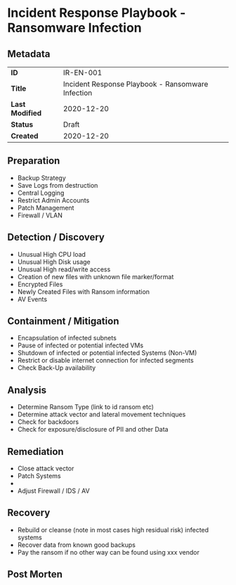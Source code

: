 # Incident Response Playbook - Ransomware Infection

## Metadata

| | |
|-|-|
| **ID**            | IR-EN-001     |
| **Title**         | Incident Response Playbook - Ransomware Infection |
| **Last Modified** | 2020-12-20    |
| **Status**        | Draft         |
| **Created**       | 2020-12-20    |

## Preparation

* Backup Strategy
* Save Logs from destruction
* Central Logging
* Restrict Admin Accounts
* Patch Management
* Firewall / VLAN

## Detection / Discovery

* Unusual High CPU load 
* Unusual High Disk usage 
* Unusual High read/write access
* Creation of new files with unknown file marker/format
* Encrypted Files
* Newly Created Files with Ransom information
* AV Events

## Containment / Mitigation

* Encapsulation of infected subnets
* Pause of infected or potential infected VMs
* Shutdown of infected or potential infected Systems (Non-VM)
* Restrict or disable internet connection for infected segments
* Check Back-Up availability

## Analysis

* Determine Ransom Type (link to id ransom etc)
* Determine attack vector and lateral movement techniques
* Check for backdoors
* Check for exposure/disclosure of PII and other Data

## Remediation

* Close attack vector
* Patch Systems 
*
* Adjust Firewall / IDS / AV

## Recovery

* Rebuild or cleanse (note in most cases high residual risk) infected systems 
* Recover data from known good backups
* Pay the ransom if no other way can be found using xxx vendor

## Post Morten
